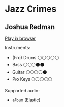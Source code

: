# Jazz Crimes

## Joshua Redman


[Play in browser](http://pages.cs.wisc.edu/~tolly/customs/joshua-redman/jazz-crimes)

Instruments:

  * (Pro) Drums ⚪️⚪️⚪️⚪️⚪️
  * Bass ⚪️⚪️⚪️⚫️⚫️
  * Guitar ⚪️⚪️⚪️⚪️⚫️
  * Pro Keys ⚪️⚪️⚪️⚪️⚪️

Supported audio:

  * `album` (Elastic)

